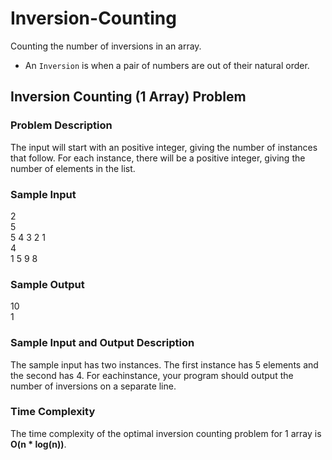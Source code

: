 # Inversion-Counting
Counting the number of inversions in an array.
- An `Inversion` is when a pair of numbers are out of their natural order.

## Inversion Counting (1 Array) Problem

### Problem Description
The input will start with an positive integer, giving the number of instances that follow. For each instance, there will be a positive integer, giving the number of elements in the list.

### Sample Input
2<br>
5<br>
5 4 3 2 1<br>
4<br>
1 5 9 8

### Sample Output
10<br>
1

### Sample Input and Output Description
The sample input has two instances. The first instance has 5 elements and the second has 4. For eachinstance, your program should output the number of inversions on a separate line.

### Time Complexity
The time complexity of the optimal inversion counting problem for 1 array is **O(n * log(n))**.
